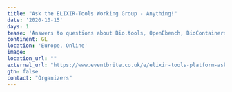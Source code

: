 ```yaml
---
title: "Ask the ELIXIR-Tools Working Group - Anything!"
date: '2020-10-15'
days: 1
tease: 'Answers to questions about Bio.tools, OpenEbench, BioContainers, and Galaxy workflows'
continent: GL
location: 'Europe, Online'
image: 
location_url: ""
external_url: "https://www.eventbrite.co.uk/e/elixir-tools-platform-ask-us-anything-registration-124523221307/"
gtn: false
contact: "Organizers"
---
```

